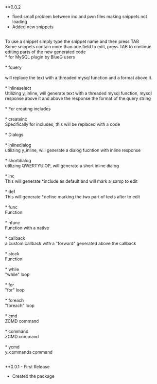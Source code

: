 **0.0.2
* fixed small problem between inc and pwn files making snippets not loading
* Added new snippets
<br>
To use a snippet simply type the snippet name and then press TAB<br>
Some snippets contain more than one field to edit, press TAB to continue editing parts of the new generated code
<br>
  * for MySQL plugin by BlueG users<br>
<br>
    * fquery<br><br>
    will replace the text with a threaded mysql function and a format above it.<br>
<br>
    * inlineselect<br>
    Utilizing y_inline, will generate text with a threaded mysql function, mysql response above it and above the response the format of the query string<br>
<br>
  * For creating includes<br>
<br>
    * createinc<br>
    Specifically for includes, this will be replaced with a code<br>
<br>
  * Dialogs<br>
<br>
    * inlinedialog<br>
    utilizing y_inline, will generate a dialog fucntion with inline response<br>
<br>
    * shortdialog<br>
    utilizing QWERTYUIOP, will generate a short inline dialog<br>
<br>
  * inc<br>
  This will generate *include <a_samp> as default and will mark a_samp to edit<br>
<br>
  * def<br>
  This will generate *define marking the two part of texts after to edit<br>
<br>
  * func<br>
  Function<br>
<br>
  * nfunc<br>
  Function with a native<br>
<br>
  * callback<br>
  a custom callback with a "forward" generated above the callback<br>
<br>
  * stock<br>
  Function<br>
<br>
  * while<br>
  "while" loop<br>
<br>
  * for<br>
  "for" loop<br>
<br>
  * foreach<br>
  "foreach" loop<br>
<br>
  * cmd<br>
  ZCMD command<br>
<br>
  * command<br>
  ZCMD command<br>
<br>
  * ycmd<br>
  y_commands command<br>
<br>

**0.0.1 - First Release<br>
* Created the package<br>
